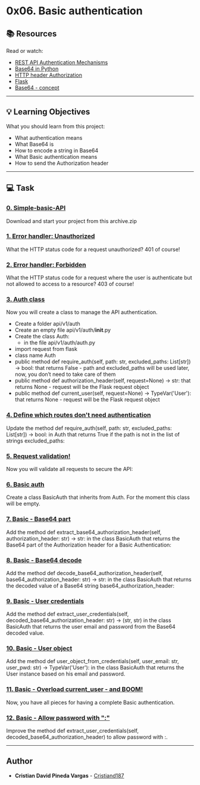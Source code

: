 # 0x06. Basic authentication

## :books: Resources
Read or watch:
* [REST API Authentication Mechanisms](https://intranet.hbtn.io/rltoken/Yx1Na2qEzCLnke8RnpACDw)
* [Base64 in Python](https://intranet.hbtn.io/rltoken/R2kTeyWl2ef19mdxQuffww)
* [HTTP header Authorization](https://intranet.hbtn.io/rltoken/5BfGd-_oV9Asi_Ymi_lRSA)
* [Flask](https://intranet.hbtn.io/rltoken/3ivma6PpGZfjzDrA2zLq7g)
* [Base64 - concept](https://intranet.hbtn.io/rltoken/8ckHTvJq00WnvgEmn6GGtg)

---
## :bulb: Learning Objectives
What you should learn from this project:

* What authentication means
* What Base64 is
* How to encode a string in Base64
* What Basic authentication means
* How to send the Authorization header

---
## :computer: Task

### [0. Simple-basic-API](./api/v1/app.py)
Download and start your project from this archive.zip


### [1. Error handler: Unauthorized](./api/v1/app.py)
What the HTTP status code for a request unauthorized? 401 of course!


### [2. Error handler: Forbidden](./api/v1/auth)
What the HTTP status code for a request where the user is authenticate but not allowed to access to a resource? 403 of course!


### [3. Auth class](./api/v1/auth/auth.py)
Now you will create a class to manage the API authentication.
 * Create a folder api/v1/auth
 * Create an empty file api/v1/auth/__init__.py
 * Create the class Auth:
	 * in the file api/v1/auth/auth.py
 * import request from flask
 * class name Auth
 * public method def require_auth(self, path: str, excluded_paths: List[str]) -> bool: that returns False - path and excluded_paths will be used later, now, you don’t need to take care of them
 * public method def authorization_header(self, request=None) -> str: that returns None - request will be the Flask request object
 * public method def current_user(self, request=None) -> TypeVar('User'): that returns None - request will be the Flask request object


### [4. Define which routes don't need authentication](./api/v1/app.py)
Update the method def require_auth(self, path: str, excluded_paths: List[str]) -> bool: in Auth that returns True if the path is not in the list of strings excluded_paths:


### [5. Request validation!](./api/v1/app.py)
Now you will validate all requests to secure the API:


### [6. Basic auth](./api/v1/auth/basic_auth.py)
Create a class BasicAuth that inherits from Auth. For the moment this class will be empty.


### [7. Basic - Base64 part](./api/v1/auth/basic_auth.py)
Add the method def extract_base64_authorization_header(self, authorization_header: str) -> str: in the class BasicAuth that returns the Base64 part of the Authorization header for a Basic Authentication:


### [8. Basic - Base64 decode](./api/v1/auth/basic_auth.py)
Add the method def decode_base64_authorization_header(self, base64_authorization_header: str) -> str: in the class BasicAuth that returns the decoded value of a Base64 string base64_authorization_header:


### [9. Basic - User credentials](./api/v1/auth/basic_auth.py)
Add the method def extract_user_credentials(self, decoded_base64_authorization_header: str) -> (str, str) in the class BasicAuth that returns the user email and password from the Base64 decoded value.


### [10. Basic - User object](./api/v1/auth/basic_auth.py)
Add the method def user_object_from_credentials(self, user_email: str, user_pwd: str) -> TypeVar('User'): in the class BasicAuth that returns the User instance based on his email and password.


### [11. Basic - Overload current_user - and BOOM!](./api/v1/auth/basic_auth.py)
Now, you have all pieces for having a complete Basic authentication.


### [12. Basic - Allow password with ":"](./api/v1/auth/auth.py)
Improve the method def extract_user_credentials(self, decoded_base64_authorization_header) to allow password with :.


---

## Author
* **Cristian David Pineda Vargas** - [Cristiand187](https://github.com/Cristiand187)